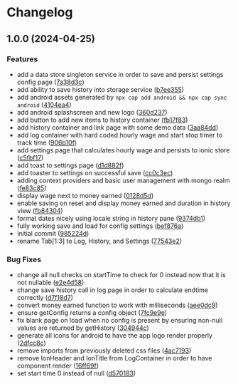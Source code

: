 # Changelog

## 1.0.0 (2024-04-25)


### Features

* add a data store singleton service in order to save and persist settings config page ([7a38d3c](https://github.com/TheQueenIsDead/loot-logger/commit/7a38d3cad75fc421b055ab8cd862c3b02a0acbc0))
* add ability to save history into storage service ([b7ee355](https://github.com/TheQueenIsDead/loot-logger/commit/b7ee355762e2a3b66143506885ed20f0e817ae94))
* add android assets generated by `npx cap add android && npx cap sync android` ([4104ea4](https://github.com/TheQueenIsDead/loot-logger/commit/4104ea4b5aa1eaf8c6dc708b31ae48eb4753031e))
* add android splashscreen and new logo ([360d237](https://github.com/TheQueenIsDead/loot-logger/commit/360d23707754d2f165838c18a539ad360e8aa87e))
* add button to add new items to history container ([fb17f83](https://github.com/TheQueenIsDead/loot-logger/commit/fb17f83c222d221b4418d0a22b67f088ff593946))
* add history container and link page with some demo data ([3aa84dd](https://github.com/TheQueenIsDead/loot-logger/commit/3aa84dd1ec9c45c958d79e339d8da19861aba5cb))
* add log container with hard coded hourly wage and start stop timer to track time ([906b10f](https://github.com/TheQueenIsDead/loot-logger/commit/906b10fade1fbc590d6812e919afc13923ee4080))
* add settings page that calculates hourly wage and persists to ionic store ([c5fbf17](https://github.com/TheQueenIsDead/loot-logger/commit/c5fbf174f1f4dab8a12bc1b1786a0bfbadfcfb3e))
* add toast to settings page ([d1d882f](https://github.com/TheQueenIsDead/loot-logger/commit/d1d882f019ef00df55858c319f81c94137e009a5))
* add toaster to settings on successful save ([cc0c3ec](https://github.com/TheQueenIsDead/loot-logger/commit/cc0c3ece642a7bfe6da8831e58c224ce880d5a36))
* adding context providers and basic user management with mongo realm ([fe83c85](https://github.com/TheQueenIsDead/loot-logger/commit/fe83c85ab8340b8f7c57d5c76e9466f4f97edffd))
* display wage next to money earned ([0128d5d](https://github.com/TheQueenIsDead/loot-logger/commit/0128d5d3acea6f3db78921307b26c58eafbcec7e))
* enable saving on reset and display money earned and duration in history view ([fb84304](https://github.com/TheQueenIsDead/loot-logger/commit/fb843049b745d1d5d49656fbd199ec024e4e8b31))
* format dates nicely using locale string in history pane ([9374db1](https://github.com/TheQueenIsDead/loot-logger/commit/9374db1c1261e015ecc0515aebe65ecbf88b5435))
* fully working save and load for config settings ([bef876a](https://github.com/TheQueenIsDead/loot-logger/commit/bef876a44cb616e6f79e73963aa3ac5e747c75bc))
* initial commit ([985224d](https://github.com/TheQueenIsDead/loot-logger/commit/985224d967bfe71564833d5c8357560c9abad7b5))
* rename Tab[1:3] to Log, History, and Settings ([77543e2](https://github.com/TheQueenIsDead/loot-logger/commit/77543e2ae402e07451182d02f6ff9b7a74106423))


### Bug Fixes

* change all null checks on startTime to check for 0 instead now that it is not nullable ([e2e4d58](https://github.com/TheQueenIsDead/loot-logger/commit/e2e4d58fb57e8e2eb5da6950a08910181051096d))
* change save history call in log page in order to calculate endtime correctly ([d7f18d7](https://github.com/TheQueenIsDead/loot-logger/commit/d7f18d7ce98a216635afd1c74a5a6dc6258e750f))
* convert money earned function to work with milliseconds ([aee0dc9](https://github.com/TheQueenIsDead/loot-logger/commit/aee0dc9daa0e339db55f7bf589a5016e344e37f8))
* ensure getConfig returns a config object ([7fc9e9e](https://github.com/TheQueenIsDead/loot-logger/commit/7fc9e9e79adfefd980d405613201f79fee38fdeb))
* fix blank page on load when no config is present by ensuring non-null values are returned by getHistory ([304944c](https://github.com/TheQueenIsDead/loot-logger/commit/304944c681c5095d853f4a1f897fc4f60b15d543))
* generate all icons for android to have the app logo render properly ([2dfcc8c](https://github.com/TheQueenIsDead/loot-logger/commit/2dfcc8c72f9ae1eb8fa210844f4ee3fa83088f68))
* remove imports from previously deleted css files ([4ac7193](https://github.com/TheQueenIsDead/loot-logger/commit/4ac719394e44ab20a6d91a455f3ba56db9cfcbc9))
* remove IonHeader and IonTitle from LogContainer in order to have component render ([16ff69f](https://github.com/TheQueenIsDead/loot-logger/commit/16ff69f2517b27c688dbb42c933f7a0ad8469725))
* set start time 0 instead of null ([d570183](https://github.com/TheQueenIsDead/loot-logger/commit/d57018304a5da108247efb80dccb41492a22cac7))
